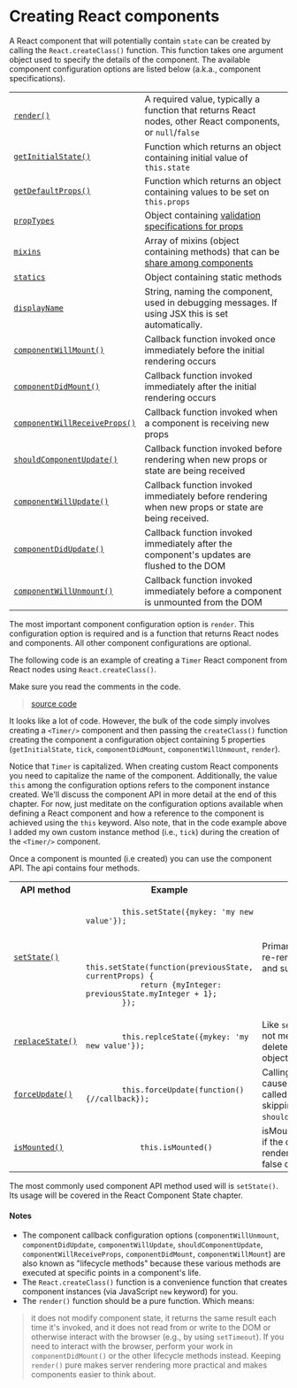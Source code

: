 # Creating React components

A React component that will potentially contain `state` can be created by calling the `React.createClass()` function. This function takes one argument object used to specify the details of the component. The available component configuration options are listed below (a.k.a., component specifications).

<table>
  <tr>
    <td><a href="http://facebook.github.io/react/docs/component-specs.html#render"><code>render()</code></a></td>
    <td>A required value, typically a function that returns React nodes, other React components, or <code>null</code>/<code>false</code></td>
  </tr>

  <tr>
    <td><a href="http://facebook.github.io/react/docs/component-specs.html#getinitialstate"><code>getInitialState()</code></a></td>
    <td>Function which returns an object containing initial value of <code>this.state</code></td>
  </tr>

  <tr>
  <td><a href="http://facebook.github.io/react/docs/component-specs.html#getdefaultprops"><code>getDefaultProps()</code></a></td>
  <td>Function which returns an object containing values to be set on <code>this.props</code></td>
</tr>

<tr>
  <td><a href="http://facebook.github.io/react/docs/component-specs.html#proptypes"><code>propTypes</code></a></td>
  <td>Object containing <a href="http://facebook.github.io/react/docs/reusable-components.html#prop-validation">validation specifications for props</a></td>
</tr>

<tr>
  <td><a href="http://facebook.github.io/react/docs/component-specs.html#mixins"><code>mixins</code></a> </td>
  <td>Array of mixins (object containing methods) that can be <a href="http://facebook.github.io/react/docs/reusable-components.html#mixins">share among components</a></td>
</tr>

<tr>
  <td><a href="http://facebook.github.io/react/docs/component-specs.html#statics"><code>statics</code></a> </td>
  <td>Object containing static methods</td>
</tr>

<tr>
  <td><a href="http://facebook.github.io/react/docs/component-specs.html#displayname"><code>displayName</code></a></td>
  <td>String, naming the component, used in debugging messages. If using JSX this is set automatically.</td>
</tr>

<tr>
  <td><a href="http://facebook.github.io/react/docs/component-specs.html#displayname"><code>componentWillMount()</code></a></td>
  <td>Callback function invoked once immediately before the initial rendering occurs</td>
</tr>

<tr>
  <td><a href="http://facebook.github.io/react/docs/component-specs.html#mounting-componentdidmount"><code>componentDidMount()</code></a></td>
  <td>Callback function invoked immediately after the initial rendering occurs</td>
</tr>

<tr>
  <td><a href="http://facebook.github.io/react/docs/component-specs.html#updating-componentwillreceiveprops"><code>componentWillReceiveProps()</code></a></td>
  <td>Callback function invoked when a component is receiving new props</td>
</tr>

<tr>
  <td><a href="http://facebook.github.io/react/docs/component-specs.html#updating-shouldcomponentupdate"><code>shouldComponentUpdate()</code></a></td>
  <td>Callback function invoked before rendering when new props or state are being received</td>
</tr>

<tr>
  <td><a href="http://facebook.github.io/react/docs/component-specs.html#updating-componentwillupdate"><code>componentWillUpdate()</code></a></td>
  <td>Callback function invoked immediately before rendering when new props or state are being received.</td>
</tr>

<tr>
  <td><a href="http://facebook.github.io/react/docs/component-specs.html#updating-componentdidupdate"><code>componentDidUpdate()</code></a></td>
  <td>Callback function invoked immediately after the component&#39;s updates are flushed to the DOM</td>
</tr>

<tr>
  <td><a href="http://facebook.github.io/react/docs/component-specs.html#unmounting-componentwillunmount"><code>componentWillUnmount()</code></a></td>
  <td>Callback function invoked immediately before a component is unmounted from the DOM</td>
</tr>
</table>

The most important component configuration option is `render`. This configuration option is required and is a function that returns React nodes and components. All other component configurations are optional.

The following code is an example of creating a `Timer` React component from React nodes using `React.createClass()`.

Make sure you read the comments in the code.

> [source code](https://jsfiddle.net/12u58fjb/#tabs=js,result,html,resources)

It looks like a lot of code. However, the bulk of the code simply involves creating a `<Timer/>` component and then passing the `createClass()` function creating the component a configuration object containing 5 properties (`getInitialState`, `tick`, `componentDidMount`, `componentWillUnmount`, `render`).

Notice that `Timer` is capitalized. When creating custom React components you need to capitalize the name of the component. Additionally, the value `this` among the configuration options refers to the component instance created. We'll discuss the component API in more detail at the end of this chapter. For now, just meditate on the configuration options available when defining a React component and how a reference to the component is achieved using the `this` keyword. Also note, that in the code example above I added my own custom instance method (i.e., `tick`) during the creation of the `<Timer/>` component.

Once a component is mounted (i.e created) you can use the component API. The api contains four methods.

<table>
	<tr>
	  <th>API method</th>
	  <th>Example</th>
	  <th>Description</th>
	</tr>
  <tr>
    <td><a href="https://facebook.github.io/react/docs/component-api.html#setstate"><code>setState()</code></a></td>
    <td>
	<code>
		this.setState({mykey: 'my new value'});
	</code>
	<br><br>
	<code>
		this.setState(function(previousState, currentProps) {
			return {myInteger: previousState.myInteger + 1};
		});
	</code>
	</td>
	<td>
		Primary method used to re-render a component and sub components.
	</td>
  </tr>
  <tr>
	<td><a href="https://facebook.github.io/react/docs/component-api.html#replacestate"><code>replaceState()</code></a></td>
	<td>
	<code>
		this.replceState({mykey: 'my new value'});
	</code>
	</td>
	<td>Like <code>setState()</code> but does not merge old state just deletes it uses new object sent.</td>
  </tr>
  <tr>
	<td><a href="https://facebook.github.io/react/docs/component-api.html#forceupdate"><code>forceUpdate()</code></a></td>
	<td>
	<code>
		this.forceUpdate(function(){//callback});
	</code>
	</td>
	<td>Calling <code>forceUpdate()</code> will cause <code>render()</code> to be called on the component, skipping <code>shouldComponentUpdate()</code>.</td>
  </tr>
  <tr>
	<td><a href="https://facebook.github.io/react/docs/component-api.html#ismounted"><code>isMounted()</code></a></td>
	<td>
	<code>
			this.isMounted()
	</code>
</td>
	<td>isMounted() returns true if the component is rendered into the DOM, false otherwise. </td>
  </tr>
</table>

The most commonly used component API method used will is `setState()`. Its usage will be covered in the React Component State chapter.

#### Notes

* The component callback configuration options (`componentWillUnmount`, `componentDidUpdate`, `componentWillUpdate`, `shouldComponentUpdate`, `componentWillReceiveProps`, `componentDidMount`, `componentWillMount`) are also known as "lifecycle methods" because these various methods are executed at specific points in a component's life.
* The `React.createClass()` function is a convenience function that creates component instances (via JavaScript `new` keyword) for you.
* The `render()` function should be a pure function. Which means:

>it does not modify component state, it returns the same result each time it's invoked, and it does not read from or write to the DOM or otherwise interact with the browser (e.g., by using `setTimeout`). If you need to interact with the browser, perform your work in `componentDidMount()` or the other lifecycle methods instead. Keeping `render()` pure makes server rendering more practical and makes components easier to think about.
